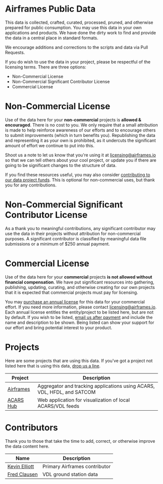 # Airframes Public Data

This data is collected, crafted, curated, processed, pruned, and otherwise prepared for public consumption. You may use this data in your own applications and products. We have done the dirty work to find and provide the data in a central place in standard formats.

We encourage additions and corrections to the scripts and data via Pull Requests.

If you do wish to use the data in your project, please be respectful of the licensing terms. There are three options:
* Non-Commercial License
* Non-Commercial Significant Contributor License
* Commercial License

# Non-Commercial License

Use of the data here for your **non-commercial** projects is **allowed & encouraged**. There is no cost to you. We only require that a small attribution is made to help reinforce awareness of our efforts and to encourage others to submit improvements (which in turn benefits you). Republishing the data and representing it as your own is prohibited, as it undercuts the significant amount of effort we continue to put into this.

Shoot us a note to let us know that you're using it at [licensing@airframes.io](mailto:licensing@airframes.io) so that we can tell others about your cool project, or update you if there are going to be significant changes to the structure of data.

If you find these resources useful, you may also consider [contributing to our data project funds](https://buy.stripe.com/aEU5m42QLdWI67mcMP). This is optional for non-commercial uses, but thank you for any contributions.

# Non-Commercial Significant Contributor License

As a thank you to meaningful contributions, any significant contributor may use the data in their projects without attribution for non-commercial purposes. A significant contributor is classified by meaningful data file submissions or a minimum of $250 annual payment.

# Commercial License

Use of the data here for your **commercial** projects **is not allowed without financial compensation**. We have put significant resources into gathering, publishing, updating, curating, and otherwise creating for our own projects that it is expected that commercial projects must pay for licensing.

You may [purchase an annual license](https://buy.stripe.com/9AQ01K1MH8CoanCeUY) for this data for your commercial effort. If you need more information, please contact [licensing@airframes.io](mailto:licensing@airframes.io). Each annual license entitles the entity/project to be listed here, but are not by default. If you wish to be listed, [email us after payment](mailto:licensing@airframes.io) and include the name and description to be shown. Being listed can show your support for our effort and bring potential interest to your product.

# Projects

Here are some projects that are using this data. If you've got a project not listed here that is using this data, [drop us a line](mailto:licensing@airframes.io).

| Project | Description |
| ------- | ----------- |
| [Airframes](https://airframes.io) | Aggregator and tracking applications using ACARS, VDL, HFDL, and SATCOM |
| [ACARS Hub](https://github.com/sdr-enthusiasts/docker-acarshub) | Web application for visualization of local ACARS/VDL feeds |

# Contributors

Thank you to those that take the time to add, correct, or otherwise improve the data content here.

Name | Description
---- | -----------
[Kevin Elliott](https://github.com/kevinelliott) | Primary Airframes contributor
[Fred Clausen](https://github.com/fredclausen) | VDL ground station data
